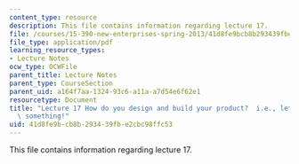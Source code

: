 ```yaml
---
content_type: resource
description: This file contains information regarding lecture 17.
file: /courses/15-390-new-enterprises-spring-2013/41d8fe9bcb8b293439fbe2cbc98ffc53_MIT15_390S13_lec17.pdf
file_type: application/pdf
learning_resource_types:
- Lecture Notes
ocw_type: OCWFile
parent_title: Lecture Notes
parent_type: CourseSection
parent_uid: a164f7aa-1324-93c6-a11a-a7d54e6f62e1
resourcetype: Document
title: "Lecture 17 How do you design and build your product?  i.e., let\u2019s build\
  \ something!"
uid: 41d8fe9b-cb8b-2934-39fb-e2cbc98ffc53
---
```

This file contains information regarding lecture 17.